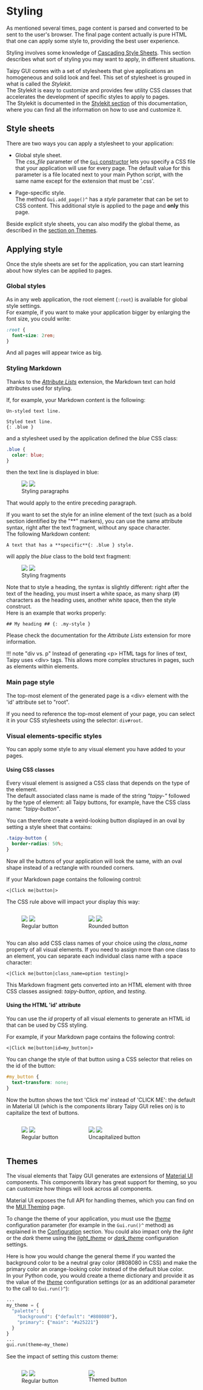 # Styling

As mentioned several times, page content is parsed and converted to be sent
to the user's browser. The final page content actually is pure HTML that one can apply
some style to, providing the best user experience.

Styling involves some knowledge of [Cascading Style Sheets](https://www.w3.org/Style/CSS/).
This section describes what sort of styling you may want to apply, in different situations.

Taipy GUI comes with a set of stylesheets that give applications an homogeneous and solid
look and feel. This set of stylesheet is grouped in what is called the *Stylekit*.<br/>
The Stylekit is easy to customize and provides few utility CSS classes that accelerates the
development of specific styles to apply to pages.<br/>
The Stylekit is documented in the [Stylekit section](stylekit.md) of this documentation,
where you can find all the information on how to use and customize it.

## Style sheets

There are two ways you can apply a stylesheet to your application:

- Global style sheet.<br/>
  The *css_file* parameter of the [`Gui` constructor](Gui.__init__()^) lets you specify a CSS file
  that your application will use for every page. The default value for this parameter is a file
  located next to your main Python script, with the same name except for the extension that must be
  '.css'.

- Page-specific style.<br/>
  The method `Gui.add_page()^` has a *style* parameter that can be set to CSS content.
  This additional style is applied to the page and **only** this page.

Beside explicit style sheets, you can also modify the global theme, as
described in the [section on Themes](#themes).

## Applying style

Once the style sheets are set for the application, you can start learning about
how styles can be applied to pages.

### Global styles

As in any web application, the root element (`:root`) is available for global
style settings.<br/>
For example, if you want to make your application bigger by enlarging the
font size, you could write:
```css
:root {
  font-size: 2rem;
}
```
And all pages will appear twice as big.


### Styling Markdown

Thanks to the [*Attribute Lists*](https://python-markdown.github.io/extensions/attr_list/)
extension, the Markdown text can hold attributes used for styling.

If, for example, your Markdown content is the following:
```
Un-styled text line.

Styled text line.
{: .blue }
```

and a stylesheet used by the application defined the *blue* CSS class:
```css
.blue {
  color: blue;
}
```
then the text line is displayed in blue:

<figure>
  <img src="attribute-para-d.png" class="visible-dark" />
  <img src="attribute-para-l.png" class="visible-light"/>
  <figcaption>Styling paragraphs</figcaption>
</figure>

That would apply to the entire preceding paragraph.

If you want to set the style for an inline element of the text (such as a
bold section identified by the "\*\*" markers), you can use the same
attribute syntax, right after the text fragment, without any space
character.<br/>
The following Markdown content:
```
A text that has a **specific**{: .blue } style.
```
will apply the *blue* class to the bold text fragment:
<figure>
  <img src="attribute-fragment-d.png" class="visible-dark" />
  <img src="attribute-fragment-l.png" class="visible-light"/>
  <figcaption>Styling fragments</figcaption>
</figure>

Note that to style a heading, the syntax is slightly different: right after the text of the heading,
you must insert a white space, as many sharp (#) characters as the heading uses, another white
space, then the style construct.<br/>
Here is an example that works properly:
```
## My heading ## {: .my-style }
```

Please check the documentation for the *Attribute Lists* extension for more information.

!!! note "div vs. p"
    Instead of generating &lt;p&gt; HTML tags for lines of text, Taipy
    uses &lt;div&gt; tags. This allows more complex structures in pages,
    such as elements within elements.

### Main page style

The top-most element of the generated page is a &lt;div&gt; element with
the 'id' attribute set to "root".

If you need to reference the top-most element of your page, you 
can select it in your CSS stylesheets using the selector: `div#root`.

### Visual elements-specific styles

You can apply some style to any visual element you have added to
your pages.

#### Using CSS classes

Every visual element is assigned a CSS class that depends on the type
of the element.<br/>
The default associated class name is made of the string *"taipy-"* followed
by the type of element: all Taipy buttons, for example, have the CSS
class name: *"taipy-button"*.

You can therefore create a weird-looking button displayed in an
oval by setting a style sheet that contains:
```css
.taipy-button {
  border-radius: 50%;
}
```
Now all the buttons of your application will look the same, with an oval
shape instead of a rectangle with rounded corners.

If your Markdown page contains the following control:
```
<|Click me|button|>
```

The CSS rule above will impact your display this way:

<div style="display: flex">
  <figure>
    <img src="../images/regular-button-d.png" class="visible-dark" />
    <img src="../images/regular-button-l.png" class="visible-light" />
    <figcaption>Regular button</figcaption>
    </figure>
  <figure>
    <img src="../images/rounded-button-d.png" class="visible-dark" />
    <img src="../images/rounded-button-l.png" class="visible-light" />
    <figcaption>Rounded button</figcaption>
    </figure>
  </div>

You can also add CSS class names of your choice using the *class_name*
property of all visual elements. If you need to assign more than one
class to an element, you can separate each individual class name with
a space character:
```
<|Click me|button|class_name=option testing|>
```
This Markdown fragment gets converted into an HTML element with three CSS classes
assigned: *taipy-button*, *option*, and *testing*.

#### Using the HTML 'id' attribute

You can use the *id* property of all visual elements to generate an
HTML id that can be used by CSS styling.

For example, if your Markdown page contains the following control:

```
<|Click me|button|id=my_button|>
```

You can change the style of that button using a CSS selector that
relies on the id of the button:
```css
#my_button {
  text-transform: none;
}
```
Now the button shows the text 'Click me' instead of 'CLICK ME': the default
in Material UI (which is the components library Taipy GUI relies on) is to
capitalize the text of buttons.

<div style="display: flex">
  <figure>
    <img src="../images/regular-button-d.png" class="visible-dark" />
    <img src="../images/regular-button-l.png" class="visible-light" />
    <figcaption>Regular button</figcaption>
    </figure>
  <figure>
    <img src="../images/no-case-button-d.png" class="visible-dark" />
    <img src="../images/no-case-button-l.png" class="visible-light" />
    <figcaption>Uncapitalized button</figcaption>
    </figure>
  </div>


## Themes

The visual elements that Taipy GUI generates are extensions of
[Material UI](https://mui.com/) components. This components library has great
support for theming, so you can customize how things will look across all components.

Material UI exposes the full API for handling themes, which you can find
on the [MUI Theming](https://mui.com/customization/theming/) page.

To change the theme of your application, you must use the [*theme*](../configuration.md#p-theme)
configuration parameter (for example in the `Gui.run()^` method) as explained in the
[Configuration](../configuration.md) section. You could also impact only the *light*
or the *dark* theme using the [*light_theme*](../configuration.md#p-light_theme) or
[*dark_theme*](../configuration.md#p-dark_theme) configuration settings.

Here is how you would change the general theme if you wanted the background
color to be a neutral gray color (#808080 in CSS) and make the primary color
an orange-looking color instead of the default blue color.<br/>
In your Python code, you would create a theme dictionary and provide it as the value of the
[*theme*](../configuration.md#p-theme) configuration settings (or as an additional  parameter to the
call to `Gui.run()^`):

```py
...
my_theme = {
  "palette": {
    "background": {"default": "#808080"},
    "primary": {"main": "#a25221"}
  }
}
...
gui.run(theme=my_theme)
```

See the impact of setting this custom theme:

<div style="display: flex">
  <figure>
    <img src="../images/no-theme-d.png" class="visible-dark" />
    <img src="../images/no-theme-l.png" class="visible-light"/>
    <figcaption>Regular button</figcaption>
    </figure>
  <figure>
    <img src="../images/theme.png" />
    <figcaption>Themed button</figcaption>
    </figure>
  </div>


